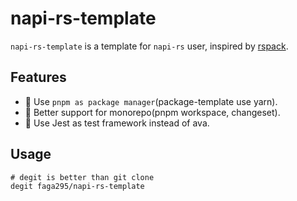 # napi-rs-template

`napi-rs-template` is a template for `napi-rs` user, inspired by [rspack](https://github.com/web-infra-dev/rspack).

## Features

- :paperclip: Use `pnpm as package manager`(package-template use yarn).
- :rocket: Better support for monorepo(pnpm workspace, changeset).
- :dart: Use Jest as test framework instead of ava.

## Usage

```
# degit is better than git clone
degit faga295/napi-rs-template
```
